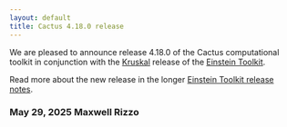 ```yaml
---
layout: default
title: Cactus 4.18.0 release
---
```

We are pleased to announce release 4.18.0 of the Cactus computational toolkit
in conjunction with the [Kruskal](https://en.wikipedia.org/wiki/Martin_D._Kruskal)
release of the
[Einstein Toolkit](https://einsteintoolkit.org).

Read more about the new release in the longer
[Einstein Toolkit release notes](https://einsteintoolkit.org/about/releases/ET_2023_05_announcement.html).

### May 29, 2025 Maxwell Rizzo
